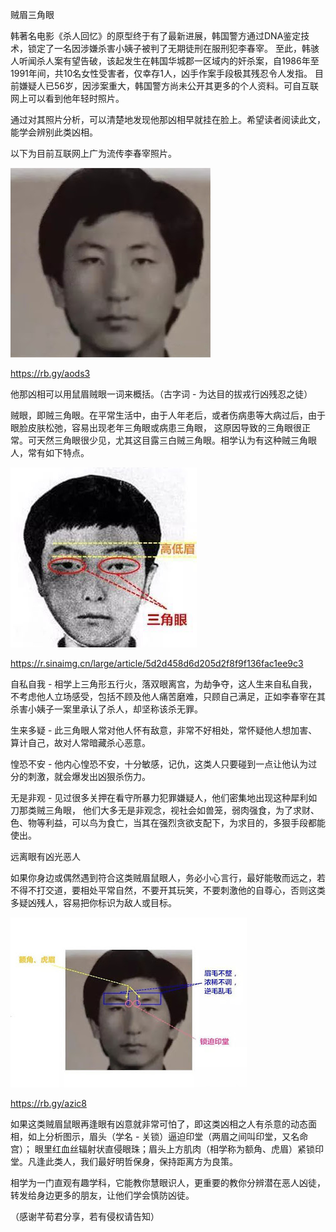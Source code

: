 贼眉三角眼


韩著名电影《杀人回忆》的原型终于有了最新进展，韩国警方通过DNA鉴定技术，锁定了一名因涉嫌杀害小姨子被判了无期徒刑在服刑犯李春宰。
至此，韩骇人听闻杀人案有望告破，该起发生在韩国华城郡一区域内的奸杀案，自1986年至1991年间，共10名女性受害者，仅幸存1人，凶手作案手段极其残忍令人发指。
目前嫌疑人已56岁，因涉案重大，韩国警方尚未公开其更多的个人资料。可自互联网上可以看到他年轻时照片。

通过对其照片分析，可以清楚地发现他那凶相早就挂在脸上。希望读者阅读此文，能学会辨别此类凶相。

以下为目前互联网上广为流传李春宰照片。

![贼眉三角眼](https://github.com/ywangnccu/ywang/blob/main/images/Triangulareyes/Triangulareyes.jpg)

https://rb.gy/aods3


他那凶相可以用鼠眉贼眼一词来概括。（古字词 - 为达目的拔戎行凶残忍之徒）

贼眼，即贼三角眼。在平常生活中，由于人年老后，或者伤病患等大病过后，由于眼脸皮肤松弛，容易出现老年三角眼或病患三角眼，
这原因导致的三角眼很正常。可天然三角眼很少见，尤其这目露三白贼三角眼。相学认为有这种贼三角眼人，常有如下特点。

![贼眉三角眼](https://github.com/ywangnccu/ywang/blob/main/images/Triangulareyes/Triangulareyes1.jpg)

https://r.sinaimg.cn/large/article/5d2d458d6d205d2f8f9f136fac1ee9c3

自私自我 - 相学上三角形五行火，落双眼离宫，为劫争夺，这人生来自私自我，不考虑他人立场感受，包括不顾及他人痛苦磨难，只顾自己满足，正如李春宰在其杀害小姨子一案里承认了杀人，却坚称该杀无罪。

生来多疑 - 此三角眼人常对他人怀有敌意，非常不好相处，常怀疑他人想加害、算计自己，故对人常暗藏杀心恶意。

惶恐不安 - 他内心惶恐不安，十分敏感，记仇，这类人只要碰到一点让他认为过分的刺激，就会爆发出凶狠杀伤力。

无是非观 - 见过很多关押在看守所暴力犯罪嫌疑人，他们密集地出现这种犀利如刀那类贼三角眼，
他们大多无是非观念，视社会如兽笼，弱肉强食，为了求财、色、物等利益，可以鸟为食亡，当其在强烈贪欲支配下，为求目的，多狠手段都能使出。


远离眼有凶光恶人​​​​

如果你身边或偶然遇到符合这类贼眉鼠眼人，务必小心言行，最好能敬而远之，若不得不打交道，要相处平常自然，不要开其玩笑，不要刺激他的自尊心，否则这类多疑凶残人，容易把你标识为敌人或目标。

![贼眉三角眼](https://github.com/ywangnccu/ywang/blob/main/images/Triangulareyes/Triangulareyes3.jpg)

https://rb.gy/azic8

如果这类贼眉鼠眼再逢眼有凶意就非常可怕了，即这类凶相之人有杀意的动态面相，如上分析图示，眉头（学名 - 关锁）逼迫印堂（两眉之间叫印堂，又名命宫）；
眼里红血丝辐射状直侵眼珠；眉头上方肌肉（相学称为额角、虎眉）紧锁印堂。凡逢此类人，我们最好明哲保身，保持距离方为良策。

相学为一门直观有趣学科，它能教你慧眼识人，更重要的教你分辨潜在恶人凶徒，转发给身边更多的朋友，让他们学会慎防凶徒。

（感谢芊荀君分享，若有侵权请告知）
